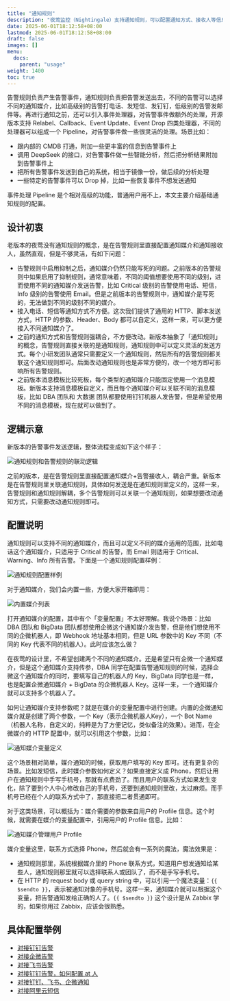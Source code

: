 ```yaml
---
title: "通知规则"
description: "夜莺监控（Nightingale）支持通知规则，可以配置通知方式、接收人等信息。当告警事件触发时，夜莺会根据通知规则发送通知。比如高级别的告警打电话、发短信、发钉钉，低级别的告警发邮件等。"
date: 2025-06-01T18:12:58+08:00
lastmod: 2025-06-01T18:12:58+08:00
draft: false
images: []
menu:
  docs:
    parent: "usage"
weight: 1400
toc: true
---
```


告警规则负责产生告警事件，通知规则负责把告警发送出去，不同的告警可以选择不同的通知媒介，比如高级别的告警打电话、发短信、发钉钉，低级别的告警发邮件等。再进行通知之前，还可以引入事件处理器，对告警事件做额外的处理，开源版本支持 Relabel、Callback、Event Update、Event Drop 四类处理器，不同的处理器可以组成一个 Pipeline，对告警事件做一些很灵活的处理。场景比如：

- 跟内部的 CMDB 打通，附加一些更丰富的信息到告警事件上
- 调用 DeepSeek 的接口，对告警事件做一些智能分析，然后把分析结果附加到告警事件上
- 把所有告警事件发送到自己的系统，相当于镜像一份，做后续的分析处理
- 一些特定的告警事件可以 Drop 掉，比如一些恢复事件不想发送通知

事件处理 Pipeline 是个相对高级的功能，普通用户用不上，本文主要介绍基础通知规则的配置。

## 设计初衷

老版本的夜莺没有通知规则的概念，是在告警规则里直接配置通知媒介和通知接收人，虽然直观，但是不够灵活，有如下问题：

- 告警规则中启用抑制之后，通知媒介仍然只能写死的问题。之前版本的告警规则中如果启用了抑制规则，通常意味着，不同的阈值想要使用不同的级别，进而使用不同的通知媒介发送告警，比如 Critical 级别的告警使用电话、短信，Info 级别的告警使用 Email。但是之前版本的告警规则中，通知媒介是写死的，无法做到不同的级别不同的媒介。
- 接入电话、短信等通知方式不方便。这次我们提供了通用的 HTTP、脚本发送方式，HTTP 的参数、Header、Body 都可以自定义，这样一来，可以更方便接入不同通知媒介了。
- 之前的通知方式和告警规则强耦合，不方便改动。新版本抽象了「通知规则」的概念，告警规则直接关联的是通知规则，通知规则中可以定义灵活的发送方式。每个小研发团队通常只需要定义一个通知规则，然后所有的告警规则都关联这个通知规则即可。后面改动通知规则也是非常方便的，改一个地方即可影响所有告警规则。
- 之前版本消息模板比较死板，每个类型的通知媒介只能固定使用一个消息模板。新版本支持消息模板自定义，而且每个通知媒介可以关联不同的消息模板，比如 DBA 团队和 大数据 团队都要使用钉钉机器人发告警，但是希望使用不同的消息模板，现在就可以做到了。

## 逻辑示意

新版本的告警事件发送逻辑，整体流程变成如下这个样子：

<img src="/img/usage/notify-rules/01.png" alt="通知规则和告警规则的联动逻辑"/>

之前的版本，是在告警规则里直接配置通知媒介+告警接收人，耦合严重。新版本是在告警规则里关联通知规则，具体如何发送是在通知规则里定义的，这样一来，告警规则和通知规则解耦，多个告警规则可以关联一个通知规则，如果想要改动通知方式，只需要改动通知规则即可。

## 配置说明

通知规则可以支持不同的通知媒介，而且可以定义不同的媒介适用的范围，比如电话这个通知媒介，只适用于 Critical 的告警，而 Email 则适用于 Critical、Warning、Info 所有告警。下面是一个通知规则配置样例：

<img src="/img/usage/notify-rules/02.png" alt="通知规则配置样例"/>

对于通知媒介，我们会内置一些，方便大家开箱即用：

<img src="/img/usage/notify-rules/03.png" alt="内置媒介列表"/>

打开通知媒介的配置，其中有个「变量配置」不太好理解。我说个场景：比如 DBA 团队和 BigData 团队都想使用企微这个通知媒介发告警，但是他们想使用不同的企微机器人，即 Webhook 地址基本相同，但是 URL 参数中的 Key 不同（不同的 Key 代表不同的机器人）。此时应该怎么做？

在夜莺的设计里，不希望创建两个不同的通知媒介。还是希望只有企微一个通知媒介，但是这个通知媒介支持传参，DBA 同学在配置告警通知规则的时候，选择企微这个通知媒介的同时，要填写自己的机器人的 Key，BigData 同学也是一样，也是配置企微通知媒介 + BigData 的企微机器人 Key。这样一来，一个通知媒介就可以支持多个机器人了。

如何让通知媒介支持参数呢？就是在媒介的变量配置中进行创建。内置的企微通知媒介就是创建了两个参数，一个 Key（表示企微机器人Key），一个 Bot Name（机器人名称，自定义的，纯粹是为了方便记忆，类似备注的效果）。进而，在企微媒介的 HTTP 配置中，就可以引用这个参数，比如：

<img src="/img/usage/notify-rules/04.png" alt="通知媒介变量定义"/>

这个场景相对简单，媒介通知的时候，获取用户填写的 Key 即可。还有更复杂的场景。比如发短信，此时媒介参数如何定义？如果直接定义成 Phone，然后让用户在通知规则中手写手机号，那就有点费劲了。而且用户的联系方式如果发生变化，除了要到个人中心修改自己的手机号，还要到通知规则里改，太过麻烦。而手机号已经在个人的联系方式中了，那直接把二者贯通即可。

对于这类场景，可以概括为：媒介需要的参数来自用户的 Profile 信息。这个时候，就需要在媒介的变量配置中，引用用户的 Profile 信息。比如：

<img src="/img/usage/notify-rules/05.png" alt="通知媒介管理用户 Profile"/>

媒介变量这里，联系方式选择 Phone，然后就会有一系列的魔法，魔法效果是：

- 通知规则那里，系统根据媒介里的 Phone 联系方式，知道用户想发通知给某些人，通知规则那里就可以选择联系人或团队了，而不是手写手机号。
- 在 HTTP 的 request body 或 query string 中，可以引用一个魔法变量：`{{ $sendto }}`，表示被通知对象的手机号。这样一来，通知媒介就可以根据这个变量，把告警通知发给正确的人了。`{{ $sendto }}` 这个设计是从 Zabbix 学的，如果你用过 Zabbix，应该会很熟悉。

## 具体配置举例

- [对接钉钉告警](https://flashcat.cloud/blog/n9e-v8-notify-dingtalk/)
- [对接企微告警](https://flashcat.cloud/blog/n9e-v8-notify-wecom/)
- [对接飞书告警](https://flashcat.cloud/blog/n9e-v8-notify-feishu/)
- [对接钉钉告警，如何配置 at 人](https://flashcat.cloud/blog/n9e-v8-notify-dingtalk-ats/)
- [对接钉钉、飞书、企微通知](https://flashcat.cloud/blog/n9e-v8-notify-practice/)
- [对接阿里云短信](https://flashcat.cloud/docs/content/flashcat-monitor/nightingale-v7/usage/notification/ali-sms/)

